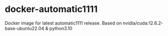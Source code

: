 # docker-automatic1111
Docker image for latest automatic1111 release. Based on nvidia/cuda:12.6.2-base-ubuntu22.04 &amp; python3.10 
